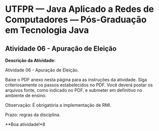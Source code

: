 # UTFPR — Java Aplicado a Redes de Computadores — Pós-Graduação em Tecnologia Java

## Atividade 06 - Apuração de Eleição

**Descrição da Atividade:**  

Atividade 06 - Apuração de Eleição.

Baixe o PDF anexo nesta página para as instruções da atividade. Siga criteriosamente os passos estabelecidos no PDF. Você deverá postar os arquivos fonte, como indicado no PDF, e submeter em definitivo no ambiente de ensino.

Observação: É obrigatória a implementação de RMI.

Prazo: regras da disciplina.

**Boa atividade!*8
